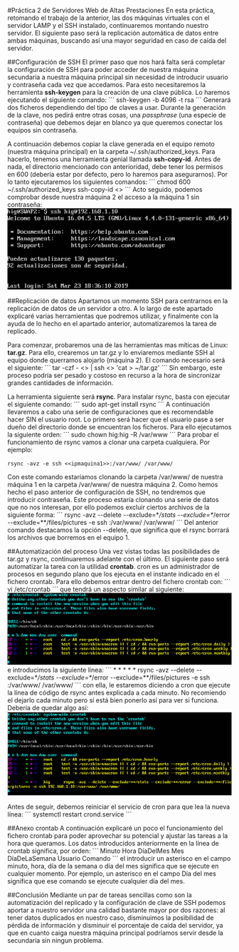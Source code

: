 #Práctica 2 de Servidores Web de Altas Prestaciones
En esta práctica, retomando el trabajo de la anterior, las dos máquinas virtuales con el servidor LAMP y el SSH instalado, continuaremos montando nuestro servidor. El siguiente paso será la replicación automática de datos entre ambas máquinas, buscando así una mayor seguridad en caso de caída del servidor.

##Configuración de SSH
El primer paso que nos hará falta será completar la configuración de SSH para poder acceder de nuestra máquina secundaria a nuestra máquina principal sin necesidad de introducir usuario y contraseña cada vez que accedamos. Para esto necesitaremos la herramienta **ssh-keygen** para la creación de una clave pública. Lo haremos ejecutando el siguiente comando:
´´´
ssh-keygen -b 4096 -t rsa
´´´
Generará dos ficheros dependiendo del tipo de claves a usar. Durante la generación de la clave, nos pedirá entre otras cosas, una *passphrase* (una especie de contraseña) que debemos dejar en blanco ya que queremos conectar los equipos sin contraseña.

A continuación debemos copiar la clave generada en el equipo remoto (nuestra máquina principal) en la carpeta ~/.ssh/authorized_keys. Para hacerlo, tenemos una herramienta genial llamada **ssh-copy-id**. Antes de nada, el directorio mencionado con anterioridad, debe tener los permisos en 600 (debería estar por defecto, pero lo haremos para asegurarnos). Por lo tanto ejecutaremos los siguientes comandos:
´´´
chmod 600 ~/.ssh/authorized_keys
ssh-copy-id <<ipmaquina1>>
´´´
Acto seguido, podemos comprobar desde nuestra máquina 2 el acceso a la máquina 1 sin contraseña:
![img](https://github.com/bertoig/SWAP_UGR/blob/master/P2/ssh.png)

##Replicación de datos
Apartamos un momento SSH para centrarnos en la replicación de datos de un servidor a otro. A lo largo de este apartado explicaré varias herramientas que podremos utilizar, y finalmente con la ayuda de lo hecho en el apartado anterior, automatizaremos la tarea de replicado.

Para comenzar, probaremos una de las herramientas mas míticas de Linux: **tar.gz**. Para ello, crearemos un tar.gz y lo enviaremos mediante SSH al equipo donde querramos alojarlo (máquina 2). El comando necesario será el siguiente:
´´´
tar -czf - <<directorio>> | ssh <<ipequipodestino>> 'cat > ~/tar.gz'
´´´
Sin embargo, este proceso podría ser pesado y costoso en recurso a la hora de sincronizar grandes cantidades de información.

La herramienta siguiente será **rsync**. Para instalar rsync, basta con ejecutar el siguiente comando:
´´´
sudo apt-get install rsync
´´´
A continuación llevaremos a cabo una serie de configuraciones que es recomendable hacer SIN el usuario root. Lo primero será hacer que el usuario pase a ser dueño del directorio donde se encuentran los ficheros. Para ello ejecutamos la siguiente orden:
´´´
sudo chown hig:hig -R /var/www
´´´
Para probar el funcionamiento de rsync vamos a clonar una carpeta cualquiera. Por ejemplo:
```
rsync -avz -e ssh <<ipmaquina1>>:/var/www/ /var/www/
```
Con este comando estaríamos clonando la carpeta /var/www/ de nuestra máquina 1 en la carpeta /var/www/ de nuestra máquina 2. Como hemos hecho el paso anterior de configuración de SSH, no tendremos que introducir contraseña. Este proceso estaría clonando una serie de datos que no nos interesan, por ello podemos excluir ciertos archivos de la siguiente forma:
´´´
rsync -avz --delete --exclude=\**/stats --exclude=\**/error --exclude=\**/files/pictures -e ssh <ipmaquina1>:/var/www/ /var/www/
´´´
Del anterior comando destacamos la opción --delete, que significa que el rsync borrará los archivos que borremos en el equipo 1.

##Automatización del proceso
Una vez vistas todas las posibilidades de tar.gz y rsync, continuaremos adelante con el último. El siguiente paso será automatizar la tarea con la utilidad **crontab**. cron es un administrador de procesos en segundo plano que los ejecuta en el instante indicado en el fichero crontab. Para ello debemos entrar dentro del fichero crontab con:
´´´
vi /etc/crontab
´´´
que tendrá un aspecto similar al siguiente:
![img](https://github.com/bertoig/SWAP_UGR/blob/master/P2/crontab1.png)
e introducimos la siguiente línea:
´´´
\* *   * * * <nombre usuario> rsync -avz --delete --exclude=\**/stats --exclude=\**/error --exclude=\**/files/pictures -e ssh <ipmaquina1>:/var/www/ /var/www/
´´´
con ella, le estaremos diciendo a cron que ejecute la línea de código de rsync antes explicada a cada minuto. No recomiendo el dejarlo cada minuto pero sí está bien ponerlo así para ver si funciona. Deberia de quedar algo así:
![img](https://github.com/bertoig/SWAP_UGR/blob/master/P2/crontab2.png)

Antes de seguir, debemos reiniciar el servicio de cron para que lea la nueva línea:
´´´
systemctl restart crond.service
´´´

##Anexo crontab
A continuación explicaré un poco el funcionamiento del fichero crontab para poder aprovechar su potencial y ajustar las tareas a la hora que queramos. Los datos introducidos anteriormente en la línea de crontab significa, por orden:
´´´
Minuto Hora DíaDelMes Mes DíaDeLaSemana Usuario Comando
´´´
el introducir un asterisco en el campo minuto, hora, día de la semana o día del mes significa que se ejecute en cualquier momento. Por ejemplo, un asterisco en el campo Día del mes significa que ese comando se ejecute cualquier día del mes.

##Conclusión
Mediante un par de tareas sencillas como son la automatización del replicado  y la configuración de clave de SSH podemos aportar a nuestro servidor una calidad bastante mayor por dos razones: al tener datos duplicados en nuestro caso, disminuimos la posibilidad de pérdida de información y disminuir el porcentaje de caída del servidor, ya que en cuanto caiga nuestra máquina principal podríamos servir desde la secundaria sin ningun problema.

